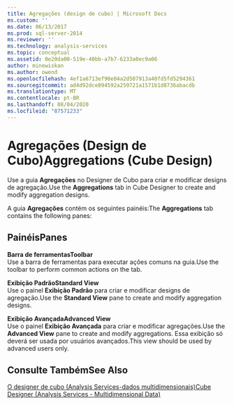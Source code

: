 ```yaml
---
title: Agregações (design de cubo) | Microsoft Docs
ms.custom: ''
ms.date: 06/13/2017
ms.prod: sql-server-2014
ms.reviewer: ''
ms.technology: analysis-services
ms.topic: conceptual
ms.assetid: 0e20da00-519e-40bb-a7b7-6233a0ec9a06
author: minewiskan
ms.author: owend
ms.openlocfilehash: 4ef1a6713ef90e04a2d507913a40fd5fd5294361
ms.sourcegitcommit: ad4d92dce894592a259721a1571b1d8736abacdb
ms.translationtype: MT
ms.contentlocale: pt-BR
ms.lasthandoff: 08/04/2020
ms.locfileid: "87571233"
---
```

# <a name="aggregations-cube-design"></a><span data-ttu-id="8fd2b-102">Agregações (Design de Cubo)</span><span class="sxs-lookup"><span data-stu-id="8fd2b-102">Aggregations (Cube Design)</span></span>
  <span data-ttu-id="8fd2b-103">Use a guia **Agregações** no Designer de Cubo para criar e modificar designs de agregação.</span><span class="sxs-lookup"><span data-stu-id="8fd2b-103">Use the **Aggregations** tab in Cube Designer to create and modify aggregation designs.</span></span>  
  
 <span data-ttu-id="8fd2b-104">A guia **Agregações** contém os seguintes painéis:</span><span class="sxs-lookup"><span data-stu-id="8fd2b-104">The **Aggregations** tab contains the following panes:</span></span>  
  
## <a name="panes"></a><span data-ttu-id="8fd2b-105">Painéis</span><span class="sxs-lookup"><span data-stu-id="8fd2b-105">Panes</span></span>  
 <span data-ttu-id="8fd2b-106">**Barra de ferramentas**</span><span class="sxs-lookup"><span data-stu-id="8fd2b-106">**Toolbar**</span></span>  
 <span data-ttu-id="8fd2b-107">Use a barra de ferramentas para executar ações comuns na guia.</span><span class="sxs-lookup"><span data-stu-id="8fd2b-107">Use the toolbar to perform common actions on the tab.</span></span>  
  
 <span data-ttu-id="8fd2b-108">**Exibição Padrão**</span><span class="sxs-lookup"><span data-stu-id="8fd2b-108">**Standard View**</span></span>  
 <span data-ttu-id="8fd2b-109">Use o painel **Exibição Padrão** para criar e modificar designs de agregação.</span><span class="sxs-lookup"><span data-stu-id="8fd2b-109">Use the **Standard View** pane to create and modify aggregation designs.</span></span>  
  
 <span data-ttu-id="8fd2b-110">**Exibição Avançada**</span><span class="sxs-lookup"><span data-stu-id="8fd2b-110">**Advanced View**</span></span>  
 <span data-ttu-id="8fd2b-111">Use o painel **Exibição Avançada** para criar e modificar agregações.</span><span class="sxs-lookup"><span data-stu-id="8fd2b-111">Use the **Advanced View** pane to create and modify aggregations.</span></span> <span data-ttu-id="8fd2b-112">Essa exibição só deverá ser usada por usuários avançados.</span><span class="sxs-lookup"><span data-stu-id="8fd2b-112">This view should be used by advanced users only.</span></span>  
  
## <a name="see-also"></a><span data-ttu-id="8fd2b-113">Consulte Também</span><span class="sxs-lookup"><span data-stu-id="8fd2b-113">See Also</span></span>  
 [<span data-ttu-id="8fd2b-114">O designer de cubo &#40;Analysis Services-dados multidimensionais&#41;</span><span class="sxs-lookup"><span data-stu-id="8fd2b-114">Cube Designer &#40;Analysis Services - Multidimensional Data&#41;</span></span>](cube-designer-analysis-services-multidimensional-data.md)  
  
  
